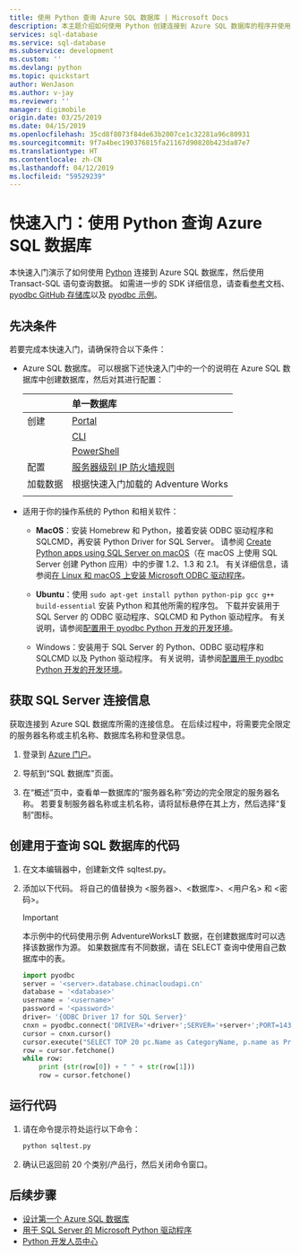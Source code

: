 ```yaml
---
title: 使用 Python 查询 Azure SQL 数据库 | Microsoft Docs
description: 本主题介绍如何使用 Python 创建连接到 Azure SQL 数据库的程序并使用 Transact-SQL 语句对其进行查询。
services: sql-database
ms.service: sql-database
ms.subservice: development
ms.custom: ''
ms.devlang: python
ms.topic: quickstart
author: WenJason
ms.author: v-jay
ms.reviewer: ''
manager: digimobile
origin.date: 03/25/2019
ms.date: 04/15/2019
ms.openlocfilehash: 35cd8f8073f84de63b2007ce1c32281a96c80931
ms.sourcegitcommit: 9f7a4bec190376815fa21167d90820b423da87e7
ms.translationtype: HT
ms.contentlocale: zh-CN
ms.lasthandoff: 04/12/2019
ms.locfileid: "59529239"
---
```

# <a name="quickstart-use-python-to-query-an-azure-sql-database"></a>快速入门：使用 Python 查询 Azure SQL 数据库

 本快速入门演示了如何使用 [Python](https://python.org) 连接到 Azure SQL 数据库，然后使用 Transact-SQL 语句查询数据。 如需进一步的 SDK 详细信息，请查看[参考](https://docs.microsoft.com/python/api/overview/azure/sql)文档、[pyodbc GitHub 存储库](https://github.com/mkleehammer/pyodbc/wiki/)以及 [pyodbc 示例](https://github.com/mkleehammer/pyodbc/wiki/Getting-started)。

## <a name="prerequisites"></a>先决条件

若要完成本快速入门，请确保符合以下条件：

- Azure SQL 数据库。 可以根据下述快速入门中的一个的说明在 Azure SQL 数据库中创建数据库，然后对其进行配置：

  || 单一数据库 |
  |:--- |:--- |
  | 创建| [Portal](sql-database-single-database-get-started.md) |
  || [CLI](scripts/sql-database-create-and-configure-database-cli.md) |
  || [PowerShell](scripts/sql-database-create-and-configure-database-powershell.md) |
  | 配置 | [服务器级别 IP 防火墙规则](sql-database-server-level-firewall-rule.md)|
  |加载数据|根据快速入门加载的 Adventure Works|
  |||
  
- 适用于你的操作系统的 Python 和相关软件：
  
  - **MacOS**：安装 Homebrew 和 Python，接着安装 ODBC 驱动程序和 SQLCMD，再安装 Python Driver for SQL Server。 请参阅 [Create Python apps using SQL Server on macOS](https://www.microsoft.com/sql-server/developer-get-started/python/mac/)（在 macOS 上使用 SQL Server 创建 Python 应用）中的步骤 1.2、1.3 和 2.1。 有关详细信息，请参阅[在 Linux 和 macOS 上安装 Microsoft ODBC 驱动程序](https://docs.microsoft.com/sql/connect/odbc/linux-mac/installing-the-microsoft-odbc-driver-for-sql-server)。

  - **Ubuntu**：使用 `sudo apt-get install python python-pip gcc g++ build-essential` 安装 Python 和其他所需的程序包。 下载并安装用于 SQL Server 的 ODBC 驱动程序、SQLCMD 和 Python 驱动程序。 有关说明，请参阅[配置用于 pyodbc Python 开发的开发环境](https://docs.microsoft.com/sql/connect/python/pyodbc/step-1-configure-development-environment-for-pyodbc-python-development#linux)。

  - Windows：安装用于 SQL Server 的 Python、ODBC 驱动程序和 SQLCMD 以及 Python 驱动程序。 有关说明，请参阅[配置用于 pyodbc Python 开发的开发环境](https://docs.microsoft.com/sql/connect/python/pyodbc/step-1-configure-development-environment-for-pyodbc-python-development#windows)。

## <a name="get-sql-server-connection-information"></a>获取 SQL Server 连接信息

获取连接到 Azure SQL 数据库所需的连接信息。 在后续过程中，将需要完全限定的服务器名称或主机名称、数据库名称和登录信息。

1. 登录到 [Azure 门户](https://portal.azure.cn/)。

2. 导航到“SQL 数据库”页面。

3. 在“概述”页中，查看单一数据库的“服务器名称”旁边的完全限定的服务器名称。 若要复制服务器名称或主机名称，请将鼠标悬停在其上方，然后选择“复制”图标。

## <a name="create-code-to-query-your-sql-database"></a>创建用于查询 SQL 数据库的代码 

1. 在文本编辑器中，创建新文件 sqltest.py。  
   
1. 添加以下代码。 将自己的值替换为 \<服务器>、\<数据库>、\<用户名> 和 \<密码>。
   
   >[!IMPORTANT]
   >本示例中的代码使用示例 AdventureWorksLT 数据，在创建数据库时可以选择该数据作为源。 如果数据库有不同数据，请在 SELECT 查询中使用自己数据库中的表。 
   
   ```python
   import pyodbc
   server = '<server>.database.chinacloudapi.cn'
   database = '<database>'
   username = '<username>'
   password = '<password>'
   driver= '{ODBC Driver 17 for SQL Server}'
   cnxn = pyodbc.connect('DRIVER='+driver+';SERVER='+server+';PORT=1433;DATABASE='+database+';UID='+username+';PWD='+ password)
   cursor = cnxn.cursor()
   cursor.execute("SELECT TOP 20 pc.Name as CategoryName, p.name as ProductName FROM [SalesLT].[ProductCategory] pc JOIN [SalesLT].[Product] p ON pc.productcategoryid = p.productcategoryid")
   row = cursor.fetchone()
   while row:
       print (str(row[0]) + " " + str(row[1]))
       row = cursor.fetchone()
   ```
   

## <a name="run-the-code"></a>运行代码

1. 请在命令提示符处运行以下命令：

   ```cmd
   python sqltest.py
   ```

1. 确认已返回前 20 个类别/产品行，然后关闭命令窗口。

## <a name="next-steps"></a>后续步骤

- [设计第一个 Azure SQL 数据库](sql-database-design-first-database.md)
- [用于 SQL Server 的 Microsoft Python 驱动程序](https://docs.microsoft.com/sql/connect/python/python-driver-for-sql-server/)
- [Python 开发人员中心](/develop/python/?v=17.23h)

